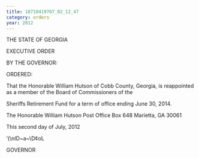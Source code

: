 ```yaml
---
title: 18710419707_02_12_47
category: orders
year: 2012
---
```

 

THE STATE OF GEORGIA

EXECUTIVE ORDER

BY THE GOVERNOR:

ORDERED:

That the Honorable William Hutson of Cobb County, Georgia, is
reappointed as a member of the Board of Commissioners of the

Sheriffs Retirement Fund for a term of office ending June 30, 2014.

The Honorable William Hutson
Post Office Box 648
Marietta, GA 30061

This second day of July, 2012

‘(\nID~a~\D¢oL

GOVERNOR

